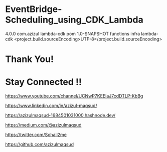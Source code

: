# EventBridge-Scheduling_using_CDK_Lambda

<project xmlns="http://maven.apache.org/POM/4.0.0" xmlns:xsi="http://www.w3.org/2001/XMLSchema-instance"
  xsi:schemaLocation="http://maven.apache.org/POM/4.0.0 http://maven.apache.org/xsd/maven-4.0.0.xsd">
  
  <modelVersion>4.0.0</modelVersion>
  <groupId>com.azizul</groupId>
  <artifactId>lambda-cdk</artifactId>
  <packaging>pom</packaging>
  <version>1.0-SNAPSHOT</version>
  <modules>
    <module>functions</module>
    <module>infra</module>
  </modules>
  <name>lambda-cdk</name>
  <properties>
    <project.build.sourceEncoding>UTF-8</project.build.sourceEncoding>
  </properties>
</project>

# Thank You!
# Stay Connected !!

https://www.youtube.com/channel/UCNwP7KEElaJ7cdDTLP-KbBg

https://www.linkedin.com/in/azizul-maqsud/

https://azizulmaqsud-1684501031000.hashnode.dev/

https://medium.com/@azizulmaqsud

https://twitter.com/Sohail2me

https://github.com/azizulmaqsud
